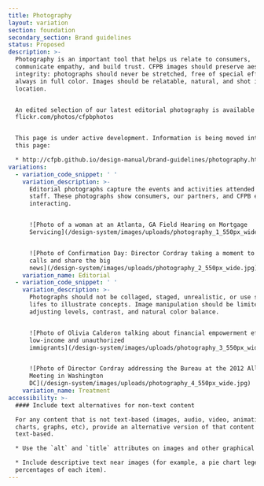 ```yaml
---
title: Photography
layout: variation
section: foundation
secondary_section: Brand guidelines
status: Proposed
description: >-
  Photography is an important tool that helps us relate to consumers,
  communicate empathy, and build trust. CFPB images should preserve aesthetic
  integrity: photographs should never be stretched, free of special effects, and
  always in full color. Images should be relatable, natural, and shot in a real
  location.


  An edited selection of our latest editorial photography is available at
  flickr.com/photos/cfpbphotos


  This page is under active development. Information is being moved into it from
  this page:

  * http://cfpb.github.io/design-manual/brand-guidelines/photography.html
variations:
  - variation_code_snippet: ' '
    variation_description: >-
      Editorial photographs capture the events and activities attended by CFPB
      staff. These photographs show consumers, our partners, and CFPB employees
      interacting.


      ![Photo of a woman at an Atlanta, GA Field Hearing on Mortgage
      Servicing](/design-system/images/uploads/photography_1_550px_wide.jpg)


      ![Photo of Confirmation Day: Director Cordray taking a moment to make
      calls and share the big
      news](/design-system/images/uploads/photography_2_550px_wide.jpg)
    variation_name: Editorial
  - variation_code_snippet: ' '
    variation_description: >-
      Photographs should not be collaged, staged, unrealistic, or use still
      lifes to illustrate concepts. Image manipulation should be limited to
      adjusting levels, contrast, and natural color balance.


      ![Photo of Olivia Calderon talking about financial empowerment efforts for
      low-income and unauthorized
      immigrants](/design-system/images/uploads/photography_3_550px_wide.jpg)


      ![Photo of Director Cordray addressing the Bureau at the 2012 All Hands
      Meeting in Washington
      DC](/design-system/images/uploads/photography_4_550px_wide.jpg)
    variation_name: Treatment
accessibility: >-
  #### Include text alternatives for non-text content

  For any content that is not text-based (images, audio, video, animations,
  charts, graphs, etc), provide an alternative version of that content that is
  text-based.

  * Use the `alt` and `title` attributes on images and other graphical elements.

  * Include descriptive text near images (for example, a pie chart legend with
  percentages of each item).
---
```

